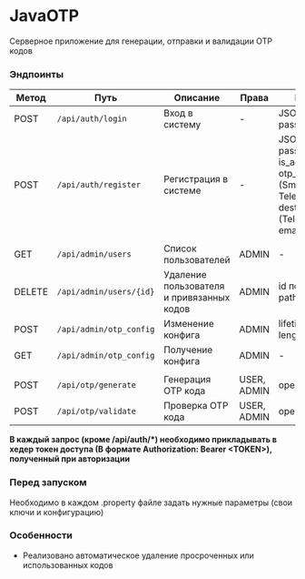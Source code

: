 # JavaOTP

Серверное приложение для генерации, отправки и валидации OTP кодов

### Эндпоинты

| Метод  | Путь                    | Описание                                  | Права       | Параметры                                                                                                                                   |
|--------|-------------------------|-------------------------------------------|-------------|---------------------------------------------------------------------------------------------------------------------------------------------|
| POST   | `/api/auth/login`       | Вход в систему                            | -           | JSON: username, password                                                                                                                    |
| POST   | `/api/auth/register`    | Регистрация в системе                     | -           | JSON: username, password, is_admin, otp_destination (Sms, Email, Telegram, File), destination_address (Telegram chat id, email, tel number) |
|        |                         |                                           |             |                                                                                                                                             |
| GET    | `/api/admin/users`      | Список пользователей                      | ADMIN       | -                                                                                                                                           |
| DELETE | `/api/admin/users/{id}` | Удаление пользователя и привязанных кодов | ADMIN       | id пользователя в path                                                                                                                      |
| POST   | `/api/admin/otp_config` | Изменение конфига                         | ADMIN       | lifetime (секунды), length                                                                                                                  |
| GET    | `/api/admin/otp_config` | Получение конфига                         | ADMIN       | -                                                                                                                                           |
|        |                         |                                           |             |                                                                                                                                             |
| POST   | `/api/otp/generate`     | Генерация OTP кода                        | USER, ADMIN | operation_id                                                                                                                                |
| POST   | `/api/otp/validate`     | Проверка OTP кода                         | USER, ADMIN | operation_id, value                                                                                                                         |

**В каждый запрос (кроме /api/auth/*) необходимо прикладывать в хедер токен доступа (В формате Authorization: Bearer \<TOKEN\>), полученный при авторизации**

### Перед запуском

Необходимо в каждом .property файле задать нужные параметры (свои ключи и конфигурацию)

### Особенности

- Реализовано автоматическое удаление просроченных или использованных кодов
